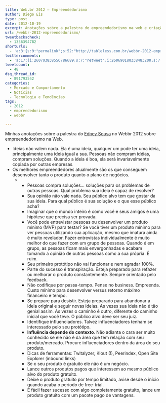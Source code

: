 ```yaml
---
title: Web.br 2012 – Empreendedorismo
author: Diego Eis
type: post
date: 2012-10-19
excerpt: Anotações sobre a palestra de empreendedorismo na web e criação de produtos da Webbr2012.
url: /webbr-2012-empreendedorismo/
tweetbackscheck:
  - 1356394782
shorturls:
  - 'a:3:{s:9:"permalink";s:52:"http://tableless.com.br/webbr-2012-empreendedorismo/";s:7:"tinyurl";s:26:"http://tinyurl.com/9mq8wtn";s:4:"isgd";s:19:"http://is.gd/4T4IlG";}'
twittercomments:
  - 'a:17:{i:260703838556786689;s:7:"retweet";i:260690180338483200;s:7:"retweet";i:260340626925707265;s:7:"retweet";i:259341801373171712;s:7:"retweet";i:259338788063547393;s:7:"retweet";i:259332427116322817;s:7:"retweet";i:259330474873323520;s:7:"retweet";i:259330088603111424;s:7:"retweet";i:259329445721149441;s:7:"retweet";i:259328624925220864;s:7:"retweet";i:266552841701847040;s:7:"retweet";i:266500229342326784;s:7:"retweet";i:266492063661568000;s:7:"retweet";i:270843640824356864;s:7:"retweet";i:270836928650285057;s:7:"retweet";i:282115782165557248;s:7:"retweet";i:281852623718592514;s:7:"retweet";}'
tweetcount:
  - 48
dsq_thread_id:
  - 891793542
categories:
  - Mercado e Comportamento
  - Notícias
  - Tecnologia e Tendências
tags:
  - 2012
  - empreededorismo
  - webbr

---
```

Minhas anotações sobre a palestra do [Edney Sousa][1] no Webbr 2012 sobre empreendedorismo na Web. 

  * Ideias não valem nada. Ela é uma ideia, qualquer um pode ter uma ideia, principalmente uma ideia igual a sua. Pessoas não compram idéias, compram soluções. Quando a ideia é boa, ela será invariavelmente copiada por outras empresas.
  * Os melhores empreendedores atualmente são os que conseguem desenvolver tanto o produto quanto o plano de negócios. 
      *   * Pessoas compra soluções&#8230; soluções para os problemas de outras pessoas. Qual problema sua ideia é capaz de resolver? 
          * Sua opinião não vale nada. Seu público alvo tem que gostar da sua ideia. Para qual público é sua solução e o que esse público acha? 
          * Imaginar que o mundo inteiro é como você e seus amigos é uma hipótese que precisa ser provada.
          * Você pode entrevistar pessoas ou desenvolver um produto mínimo (MVP) para testar? Se você tiver um produto mínimo para ver pessoas utilizando sua aplicação, mesmo que imatura ainda é muito revelador. Fazer entrevistas individualmente é muito melhor do que fazer com um grupo de pessoas. Quando é em grupo, as pessoas ficam mais envergonhadas e acabam tomando a opinião de outras pessoas como a sua própria. É ruim.
          * Seu primeiro protótipo não vai funcionar e nem agradar 100%.
          * Parte do sucesso é transpiração. Esteja preparado para refazer ou melhorar o produto constantemente. Sempre orientado pelo feedback.
          * Não codifique por passa-tempo. Pense no business. Empreenda. Custo mínimo para desenvolver versus retorno máximo financeiro e tempo.
          * Se prepare para desistir. Esteja preparado para abandonar a ideia original e seguir novas ideias. As vezes sua ideia não é tão genial assim. As vezes o caminho é outro, diferente do caminho inicial que você teve. O público alvo deve ser seu juiz.
          * Identifique influenciadores. Talvez influenciadores tenham se interessado pelo seu protótipo.
          * **Influência depende do contexto**. Não adianta o cara ser muito conhecido se ele não é da área que tem relação com seu produto/mercado. Procure influenciadores dentro da área do seu produto.
          * Dicas de ferramentas: Twitalyzer, Klout (!), Peerindex, Open Site Explorer (inbound links)
          * Se o seu produto é gratuito ele não é um negócio.
          * Lance outros produtos pagos que interessem ao mesmo público alvo do produto gratuito.
          * Deixe o produto gratuito por tempo limitado, avise desde o início quando acaba o período de free-trial.
          * É fácil fazer sucesso com algo completamente gratuito, lance um produto gratuito com um pacote pago de vantagens.</ul>

 [1]: http://twitter.com/interney/